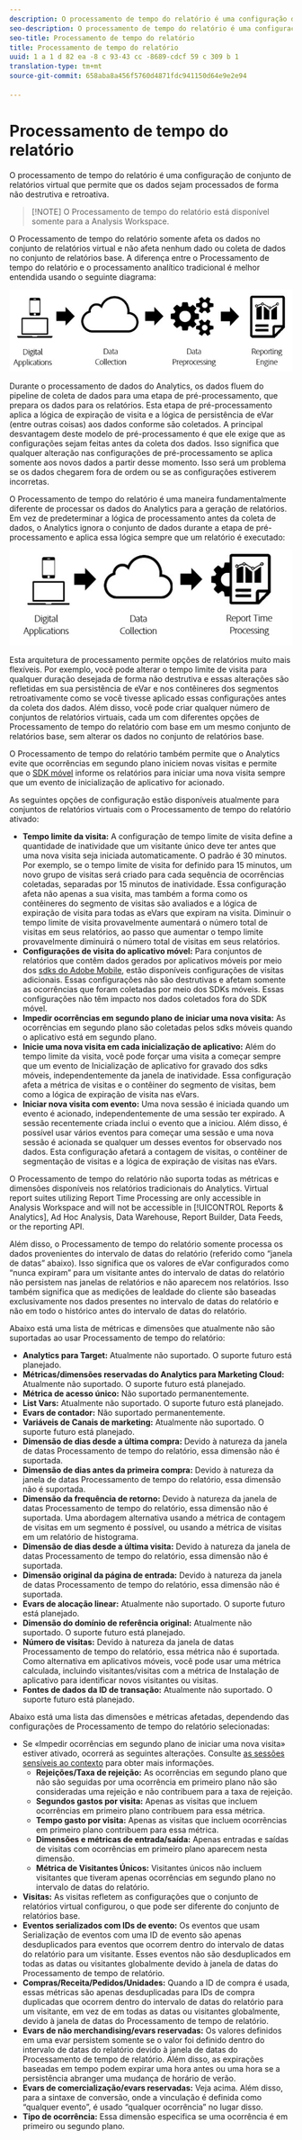 ```yaml
---
description: O processamento de tempo do relatório é uma configuração de conjunto de relatórios virtual que permite que os dados sejam processados de forma não destrutiva e retroativa.
seo-description: O processamento de tempo do relatório é uma configuração de conjunto de relatórios virtual que permite que os dados sejam processados de forma não destrutiva e retroativa.
seo-title: Processamento de tempo do relatório
title: Processamento de tempo do relatório
uuid: 1 a 1 d 82 ea -8 c 93-43 cc -8689-cdcf 59 c 309 b 1
translation-type: tm+mt
source-git-commit: 658aba8a456f5760d4871fdc941150d64e9e2e94

---
```



# Processamento de tempo do relatório

O processamento de tempo do relatório é uma configuração de conjunto de relatórios virtual que permite que os dados sejam processados de forma não destrutiva e retroativa.

> [!NOTE] O Processamento de tempo do relatório está disponível somente para a Analysis Workspace.

O Processamento de tempo do relatório somente afeta os dados no conjunto de relatórios virtual e não afeta nenhum dado ou coleta de dados no conjunto de relatórios base. A diferença entre o Processamento de tempo do relatório e o processamento analítico tradicional é melhor entendida usando o seguinte diagrama:

![Google1](assets/google1.jpg)

Durante o processamento de dados do Analytics, os dados fluem do pipeline de coleta de dados para uma etapa de pré-processamento, que prepara os dados para os relatórios. Esta etapa de pré-processamento aplica a lógica de expiração de visita e a lógica de persistência de eVar (entre outras coisas) aos dados conforme são coletados. A principal desvantagem deste modelo de pré-processamento é que ele exige que as configurações sejam feitas antes da coleta dos dados. Isso significa que qualquer alteração nas configurações de pré-processamento se aplica somente aos novos dados a partir desse momento. Isso será um problema se os dados chegarem fora de ordem ou se as configurações estiverem incorretas.

O Processamento de tempo do relatório é uma maneira fundamentalmente diferente de processar os dados do Analytics para a geração de relatórios. Em vez de predeterminar a lógica de processamento antes da coleta de dados, o Analytics ignora o conjunto de dados durante a etapa de pré-processamento e aplica essa lógica sempre que um relatório é executado:

![Google2](assets/google2.jpg)

Esta arquitetura de processamento permite opções de relatórios muito mais flexíveis. Por exemplo, você pode alterar o tempo limite de visita para qualquer duração desejada de forma não destrutiva e essas alterações são refletidas em sua persistência de eVar e nos contêineres dos segmentos retroativamente como se você tivesse aplicado essas configurações antes da coleta dos dados. Além disso, você pode criar qualquer número de conjuntos de relatórios virtuais, cada um com diferentes opções de Processamento de tempo do relatório com base em um mesmo conjunto de relatórios base, sem alterar os dados no conjunto de relatórios base.

O Processamento de tempo do relatório também permite que o Analytics evite que ocorrências em segundo plano iniciem novas visitas e permite que o [SDK móvel](https://marketing.adobe.com/developer/get-started/mobile/c-measuring-mobile-applications) informe os relatórios para iniciar uma nova visita sempre que um evento de inicialização de aplicativo for acionado.

As seguintes opções de configuração estão disponíveis atualmente para conjuntos de relatórios virtuais com o Processamento de tempo do relatório ativado:

* **Tempo limite da visita:** A configuração de tempo limite de visita define a quantidade de inatividade que um visitante único deve ter antes que uma nova visita seja iniciada automaticamente. O padrão é 30 minutos. Por exemplo, se o tempo limite de visita for definido para 15 minutos, um novo grupo de visitas será criado para cada sequência de ocorrências coletadas, separadas por 15 minutos de inatividade. Essa configuração afeta não apenas a sua visita, mas também a forma como os contêineres do segmento de visitas são avaliados e a lógica de expiração de visita para todas as eVars que expiram na visita. Diminuir o tempo limite de visita provavelmente aumentará o número total de visitas em seus relatórios, ao passo que aumentar o tempo limite provavelmente diminuirá o número total de visitas em seus relatórios.
* **Configurações de visita do aplicativo móvel:** Para conjuntos de relatórios que contêm dados gerados por aplicativos móveis por meio dos [sdks do Adobe Mobile](https://www.adobe.io/apis/cloudplatform/mobile.html), estão disponíveis configurações de visitas adicionais. Essas configurações não são destrutivas e afetam somente as ocorrências que foram coletadas por meio dos SDKs móveis. Essas configurações não têm impacto nos dados coletados fora do SDK móvel.
* **Impedir ocorrências em segundo plano de iniciar uma nova visita:** As ocorrências em segundo plano são coletadas pelos sdks móveis quando o aplicativo está em segundo plano.
* **Inicie uma nova visita em cada inicialização de aplicativo:** Além do tempo limite da visita, você pode forçar uma visita a começar sempre que um evento de Inicialização de aplicativo for gravado dos sdks móveis, independentemente da janela de inatividade. Essa configuração afeta a métrica de visitas e o contêiner do segmento de visitas, bem como a lógica de expiração de visita nas eVars.
* **Iniciar nova visita com evento:** Uma nova sessão é iniciada quando um evento é acionado, independentemente de uma sessão ter expirado. A sessão recentemente criada inclui o evento que a iniciou. Além disso, é possível usar vários eventos para começar uma sessão e uma nova sessão é acionada se qualquer um desses eventos for observado nos dados. Esta configuração afetará a contagem de visitas, o contêiner de segmentação de visitas e a lógica de expiração de visitas nas eVars.

O Processamento de tempo do relatório não suporta todas as métricas e dimensões disponíveis nos relatórios tradicionais do Analytics. Virtual report suites utilizing Report Time Processing are only accessible in Analysis Workspace and will not be accessible in [!UICONTROL Reports &amp; Analytics], Ad Hoc Analysis, Data Warehouse, Report Builder, Data Feeds, or the reporting API.

Além disso, o Processamento de tempo do relatório somente processa os dados provenientes do intervalo de datas do relatório (referido como “janela de datas” abaixo). Isso significa que os valores de eVar configurados como “nunca expiram” para um visitante antes do intervalo de datas do relatório não persistem nas janelas de relatórios e não aparecem nos relatórios. Isso também significa que as medições de lealdade do cliente são baseadas exclusivamente nos dados presentes no intervalo de datas do relatório e não em todo o histórico antes do intervalo de datas do relatório.

Abaixo está uma lista de métricas e dimensões que atualmente não são suportadas ao usar Processamento de tempo do relatório:

* **Analytics para Target:** Atualmente não suportado. O suporte futuro está planejado.
* **Métricas/dimensões reservadas do Analytics para Marketing Cloud:** Atualmente não suportado. O suporte futuro está planejado.
* **Métrica de acesso único:** Não suportado permanentemente.
* **List Vars:** Atualmente não suportado. O suporte futuro está planejado.
* **Evars de contador:** Não suportado permanentemente.
* **Variáveis de Canais de marketing:** Atualmente não suportado. O suporte futuro está planejado.
* **Dimensão de dias desde a última compra:** Devido à natureza da janela de datas Processamento de tempo do relatório, essa dimensão não é suportada.
* **Dimensão de dias antes da primeira compra:** Devido à natureza da janela de datas Processamento de tempo do relatório, essa dimensão não é suportada.
* **Dimensão da frequência de retorno:** Devido à natureza da janela de datas Processamento de tempo do relatório, essa dimensão não é suportada. Uma abordagem alternativa usando a métrica de contagem de visitas em um segmento é possível, ou usando a métrica de visitas em um relatório de histograma.
* **Dimensão de dias desde a última visita:** Devido à natureza da janela de datas Processamento de tempo do relatório, essa dimensão não é suportada.
* **Dimensão original da página de entrada:** Devido à natureza da janela de datas Processamento de tempo do relatório, essa dimensão não é suportada.
* **Evars de alocação linear:** Atualmente não suportado. O suporte futuro está planejado.
* **Dimensão do domínio de referência original:** Atualmente não suportado. O suporte futuro está planejado.
* **Número de visitas:** Devido à natureza da janela de datas Processamento de tempo do relatório, essa métrica não é suportada. Como alternativa em aplicativos móveis, você pode usar uma métrica calculada, incluindo visitantes/visitas com a métrica de Instalação de aplicativo para identificar novos visitantes ou visitas.
* **Fontes de dados da ID de transação:** Atualmente não suportado. O suporte futuro está planejado.

Abaixo está uma lista das dimensões e métricas afetadas, dependendo das configurações de Processamento de tempo do relatório selecionadas:

* Se «Impedir ocorrências em segundo plano de iniciar uma nova visita» estiver ativado, ocorrerá as seguintes alterações. Consulte [as sessões sensíveis ao contexto](vrs-mobile-visit-processing.md) para obter mais informações.
   * **Rejeições/Taxa de rejeição:** As ocorrências em segundo plano que não são seguidas por uma ocorrência em primeiro plano não são consideradas uma rejeição e não contribuem para a taxa de rejeição.
   * **Segundos gastos por visita:** Apenas as visitas que incluem ocorrências em primeiro plano contribuem para essa métrica.
   * **Tempo gasto por visita:** Apenas as visitas que incluem ocorrências em primeiro plano contribuem para essa métrica.
   * **Dimensões e métricas de entrada/saída:** Apenas entradas e saídas de visitas com ocorrências em primeiro plano aparecem nesta dimensão.
   * **Métrica de Visitantes Únicos:** Visitantes únicos não incluem visitantes que tiveram apenas ocorrências em segundo plano no intervalo de datas do relatório.
* **Visitas:** As visitas refletem as configurações que o conjunto de relatórios virtual configurou, o que pode ser diferente do conjunto de relatórios base.
* **Eventos serializados com IDs de evento:** Os eventos que usam Serialização de eventos com uma ID de evento são apenas desduplicados para eventos que ocorrem dentro do intervalo de datas do relatório para um visitante. Esses eventos não são desduplicados em todas as datas ou visitantes globalmente devido à janela de datas do Processamento de tempo de relatório.
* **Compras/Receita/Pedidos/Unidades:** Quando a ID de compra é usada, essas métricas são apenas desduplicadas para IDs de compra duplicadas que ocorrem dentro do intervalo de datas do relatório para um visitante, em vez de em todas as datas ou visitantes globalmente, devido à janela de datas do Processamento de tempo de relatório.
* **Evars de não merchandising/evars reservadas:** Os valores definidos em uma evar persistem somente se o valor foi definido dentro do intervalo de datas do relatório devido à janela de datas do Processamento de tempo de relatório. Além disso, as expirações baseadas em tempo podem expirar uma hora antes ou uma hora se a persistência abranger uma mudança de horário de verão.
* **Evars de comercialização/evars reservadas:** Veja acima. Além disso, para a sintaxe de conversão, onde a vinculação é definida como “qualquer evento”, é usado “qualquer ocorrência” no lugar disso.
* **Tipo de ocorrência:** Essa dimensão especifica se uma ocorrência é em primeiro ou segundo plano.
